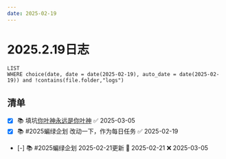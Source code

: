 ```yaml
---
date: 2025-02-19
---
```


# 2025.2.19日志

```dataview
LIST
WHERE choice(date, date = date(2025-02-19), auto_date = date(2025-02-19)) and !contains(file.folder,"logs")
```

## 清单

- [x] 📚 填坑[你叶神永远是你叶神](../QZ/你叶神永远是你叶神.md) ✅ 2025-03-05
- [x] 📚 #2025蝙绿企划 改动一下，作为每日任务 ✅ 2025-02-19
- [-] 📚 #2025蝙绿企划 2025-02-21更新 📅 2025-02-21 ❌ 2025-03-05
